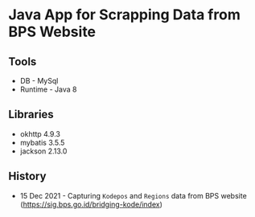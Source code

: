 Java App for Scrapping Data from BPS Website
===================

Tools
-------------------
* DB - MySql
* Runtime - Java 8

Libraries
-------------------
* okhttp 4.9.3
* mybatis 3.5.5
* jackson 2.13.0

History
-------------------
* 15 Dec 2021 - Capturing `Kodepos` and `Regions` data from BPS website (https://sig.bps.go.id/bridging-kode/index)